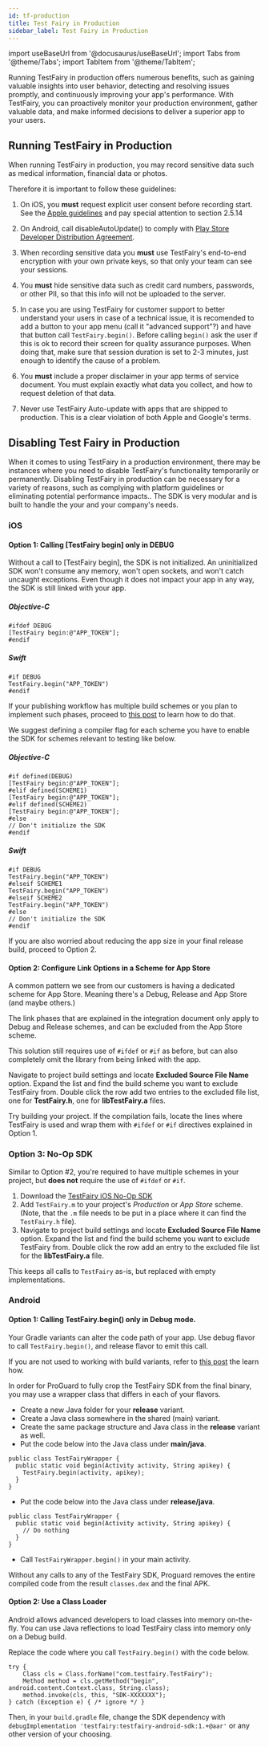 ```yaml
---
id: tf-production
title: Test Fairy in Production
sidebar_label: Test Fairy in Production
---
```


import useBaseUrl from '@docusaurus/useBaseUrl';
import Tabs from '@theme/Tabs';
import TabItem from '@theme/TabItem';

Running TestFairy in production offers numerous benefits, such as gaining valuable insights into user behavior, detecting and resolving issues promptly, and continuously improving your app's performance. With TestFairy, you can proactively monitor your production environment, gather valuable data, and make informed decisions to deliver a superior app to your users.

## Running TestFairy in Production

When running TestFairy in production, you may record sensitive data such as medical information, financial data or photos.

Therefore it is important to follow these guidelines:

1. On iOS, you **must** request explicit user consent before recording start.
   See the [Apple guidelines](https://developer.apple.com/app-store/review/guidelines/) and pay special attention to section 2.5.14

1. On Android, call disableAutoUpdate() to comply with [Play Store Developer Distribution Agreement](https://play.google.com/about/developer-distribution-agreement.html).

1. When recording sensitive data you **must** use TestFairy's end-to-end encryption with your own private keys, so that only your team can see your sessions.

1. You **must** hide sensitive data such as credit card numbers, passwords, or other PII, so that this info will not be uploaded to the server.

1. In case you are using TestFairy for customer support to better understand your users in case of a technical issue,
   it is recomended to add a button to your app menu (call it "advanced support"?) and have that button call `TestFairy.begin()`.
   Before calling `begin()` ask the user if this is ok to record their screen for quality assurance purposes.
   When doing that, make sure that session duration is set to 2-3 minutes, just enough to identify the cause of a problem.

1. You **must** include a proper disclaimer in your app terms of service document.
   You must explain exactly what data you collect, and how to request deletion of that data.

1. Never use TestFairy Auto-update with apps that are shipped to production. This is a clear violation of both Apple and Google's terms.

## Disabling Test Fairy in Production

When it comes to using TestFairy in a production environment, there may be instances where you need to disable TestFairy's functionality temporarily or permanently. Disabling TestFairy in production can be necessary for a variety of reasons, such as complying with platform guidelines or eliminating potential performance impacts.. The SDK is very modular and is built to handle the your and your company's needs.

### iOS

#### Option 1: Calling [TestFairy begin] only in DEBUG

Without a call to [TestFairy begin], the SDK is not initialized. An uninitialized SDK won't consume any memory, won't open sockets, and won't catch uncaught exceptions. Even though it does not impact your app in any way, the SDK is still linked with your app.

##### Objective-C

```
#ifdef DEBUG
[TestFairy begin:@"APP_TOKEN"];
#endif
```

##### Swift

```
#if DEBUG
TestFairy.begin("APP_TOKEN")
#endif
```

If your publishing workflow has multiple build schemes or you plan to implement such phases, proceed to [this post](https://blog.testfairy.com/ios-build-schemes-explained/) to learn how to do that.

We suggest defining a compiler flag for each scheme you have to enable the SDK for schemes relevant to testing like below.

##### Objective-C

```
#if defined(DEBUG)
[TestFairy begin:@"APP_TOKEN"];
#elif defined(SCHEME1)
[TestFairy begin:@"APP_TOKEN"];
#elif defined(SCHEME2)
[TestFairy begin:@"APP_TOKEN"];
#else
// Don't initialize the SDK
#endif
```

##### Swift

```
#if DEBUG
TestFairy.begin("APP_TOKEN")
#elseif SCHEME1
TestFairy.begin("APP_TOKEN")
#elseif SCHEME2
TestFairy.begin("APP_TOKEN")
#else
// Don't initialize the SDK
#endif
```

If you are also worried about reducing the app size in your final release build, proceed to Option 2.

#### Option 2: Configure Link Options in a Scheme for App Store

A common pattern we see from our customers is having a dedicated scheme for App Store. Meaning there's a Debug, Release and App Store (and maybe others.)

The link phases that are explained in the integration document only apply to Debug and Release schemes, and can be excluded from the App Store scheme.

This solution still requires use of `#ifdef` or `#if` as before, but can also completely omit the library from being linked with the app.

Navigate to project build settings and locate **Excluded Source File Name** option. Expand the list and find the build scheme you want to exclude TestFairy from. Double click the row add two entries to the excluded file list, one for **TestFairy.h**, one for **libTestFairy.a** files.

Try building your project. If the compilation fails, locate the lines where TestFairy is used and wrap them with `#ifdef` or `#if` directives explained in Option 1.

<a name="ios-noop"></a>

### Option 3: No-Op SDK

Similar to Option #2, you're required to have multiple schemes in your project, but **does not** require the use of `#ifdef` or `#if`.

1. Download the [TestFairy iOS No-Op SDK](https://github.com/testfairy/testfairy-ios-sdk-noop)
2. Add `TestFairy.m` to your project's _Production_ or _App Store_ scheme. (Note, that the `.m` file needs to be put in a place where it can find the `TestFairy.h` file).
3. Navigate to project build settings and locate **Excluded Source File Name** option. Expand the list and find the build scheme you want to exclude TestFairy from. Double click the row add an entry to the excluded file list for the **libTestFairy.a** file.

This keeps all calls to `TestFairy` as-is, but replaced with empty implementations.

### Android

#### Option 1: Calling TestFairy.begin() only in Debug mode.

Your Gradle variants can alter the code path of your app. Use debug flavor to call `TestFairy.begin()`, and release flavor to emit this call.

If you are not used to working with build variants, refer to [this post](https://blog.testfairy.com/create-a-custom-build-in-android/) the learn how.

In order for ProGuard to fully crop the TestFairy SDK from the final binary, you may use a wrapper class that differs in each of your flavors.

- Create a new Java folder for your **release** variant.
- Create a Java class somewhere in the shared (main) variant.
- Create the same package structure and Java class in the **release** variant as well.
- Put the code below into the Java class under **main/java**.

```
public class TestFairyWrapper {
  public static void begin(Activity activity, String apikey) {
    TestFairy.begin(activity, apikey);
  }
}
```

- Put the code below into the Java class under **release/java**.

```
public class TestFairyWrapper {
  public static void begin(Activity activity, String apikey) {
    // Do nothing
  }
}
```

- Call `TestFairyWrapper.begin()` in your main activity.

Without any calls to any of the TestFairy SDK, Proguard removes the entire compiled code from the result `classes.dex` and the final APK.

#### Option 2: Use a Class Loader

Android allows advanced developers to load classes into memory on-the-fly. You can use Java reflections to load TestFairy class into memory only on a Debug build.

Replace the code where you call `TestFairy.begin()` with the code below.

```
try {
    Class cls = Class.forName("com.testfairy.TestFairy");
    Method method = cls.getMethod("begin", android.content.Context.class, String.class);
    method.invoke(cls, this, "SDK-XXXXXXX");
} catch (Exception e) { /* ignore */ }
```

Then, in your `build.gradle` file, change the SDK dependency with `debugImplementation 'testfairy:testfairy-android-sdk:1.+@aar'` or any other version of your choosing.
